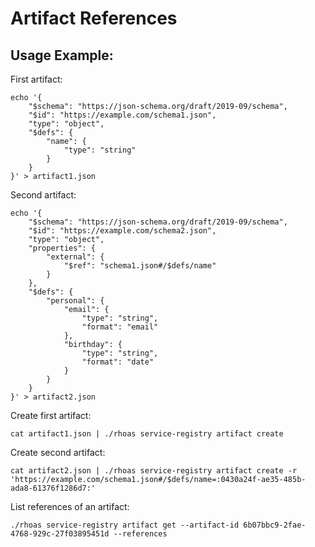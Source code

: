 # Artifact References

## Usage Example:

First artifact:

```
echo '{
    "$schema": "https://json-schema.org/draft/2019-09/schema",
    "$id": "https://example.com/schema1.json",
    "type": "object",
    "$defs": {
        "name": {
            "type": "string"
        }
    }
}' > artifact1.json
```

Second artifact:

```
echo '{
    "$schema": "https://json-schema.org/draft/2019-09/schema",
    "$id": "https://example.com/schema2.json",
    "type": "object",
    "properties": {
        "external": {
            "$ref": "schema1.json#/$defs/name"
        }
    },
    "$defs": {
        "personal": {
            "email": {
                "type": "string",
                "format": "email"
            },
            "birthday": {
                "type": "string",
                "format": "date"
            }
        }
    }
}' > artifact2.json
```

Create first artifact:

```
cat artifact1.json | ./rhoas service-registry artifact create
```

Create second artifact:

```
cat artifact2.json | ./rhoas service-registry artifact create -r 'https://example.com/schema1.json#/$defs/name=:0430a24f-ae35-485b-ada8-61376f1286d7:'
```

List references of an artifact:

```
./rhoas service-registry artifact get --artifact-id 6b07bbc9-2fae-4768-929c-27f03895451d --references
```
